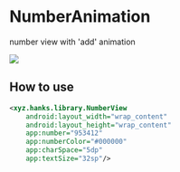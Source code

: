 # NumberAnimation
number view with 'add' animation 


![](https://github.com/hanks-zyh/NumberAnimation/blob/master/demo.gif)


## How to use
```xml
<xyz.hanks.library.NumberView
    android:layout_width="wrap_content"
    android:layout_height="wrap_content"
    app:number="953412"
    app:numberColor="#000000"
    app:charSpace="5dp"
    app:textSize="32sp"/>
```